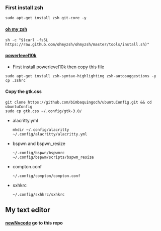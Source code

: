 ### First install zsh

```
sudo apt-get install zsh git-core -y
```

#### [oh my zsh](https://ohmyz.sh/)

```
sh -c "$(curl -fsSL https://raw.github.com/ohmyzsh/ohmyzsh/master/tools/install.sh)"
```

#### [powerlevel10k](https://github.com/romkatv/powerlevel10k)

- First install powerlevel10k then copy this file

```
sudo apt-get install zsh-syntax-highlighting zsh-autosuggestions -y
cp .zshrc
```

#### Copy the gtk.css

```
git clone https://github.com/bimbaquingoch/ubuntuConfig.git && cd ubuntuConfig
sudo cp gtk.css ~/.config/gtk-3.0/
```

- alacritty.yml

  ```
  mkdir ~/.config/alacritty
  ~/.config/alacritty/alacritty.yml
  ```

- bspwn and bspwn_resize

  ```
  ~/.config/bspwn/bspwmrc
  ~/.config/bspwm/scripts/bspwm_resize
  ```

- compton.conf

  ```
  ~/.config/compton/compton.conf
  ```

- sxhkrc

  ```
  ~/.config/sxhkrc/sxhkrc
  ```

## My text editor

#### [newNvcode](https://github.com/bimbaquingoch/newNvcode.git) go to this repo
